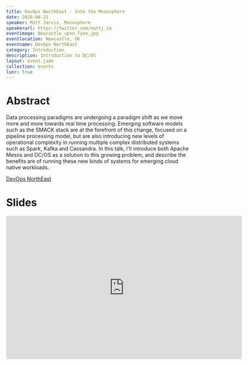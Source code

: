 ```yaml
---
title: DevOps NorthEast - Into the Mesosphere
date: 2018-06-21
speaker: Matt Jarvis, Mesosphere
speakerurl: https://twitter.com/mattj_io
eventimage: Newcastle_upon_Tyne.jpg
eventlocation: Newcastle, UK
eventname: DevOps NorthEast
category: Introduction
description: Introduction to DC/OS
layout: event.jade
collection: events
lunr: true
---
```


# Abstract

Data processing paradigms are undergoing a paradigm shift as we move more and more towards real time processing. Emerging software models such as the SMACK stack are at the forefront of this change, focused on a pipeline processing model, but are also introducing new levels of operational complexity in running multiple complex distributed systems such as Spark, Kafka and Cassandra. In this talk, I'll introduce both Apache Mesos and DC/OS as a solution to this growing problem, and describe the benefits are of running these new kinds of systems for emerging cloud native workloads.

[DevOps NorthEast](https://www.meetup.com/DevOpsNorthEast/events/gjhrvlyxjbcc/)


# Slides

<iframe src="https://docs.google.com/presentation/d/1yFadpYtpKvjY8pZu2KKtyd2r6iZZ3Ywn29g9QjRGChI/embed?start=false&loop=false&delayms=3000" frameborder="0" width="640" height="389" allowfullscreen="true" mozallowfullscreen="true" webkitallowfullscreen="true"></iframe>
